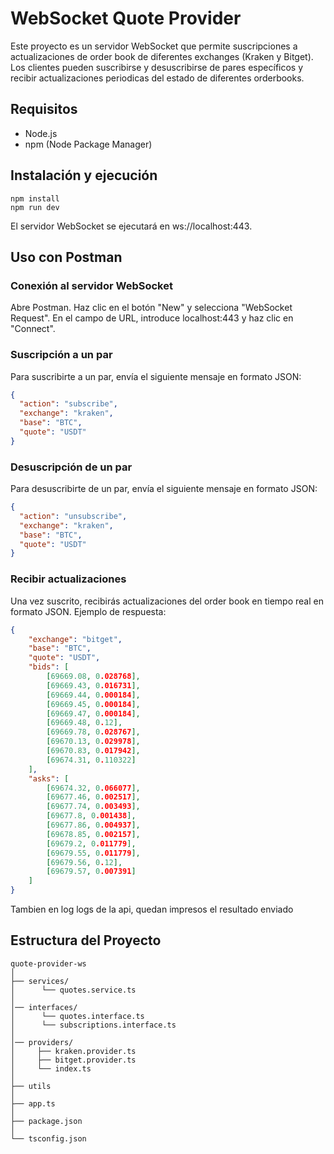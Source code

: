 # WebSocket Quote Provider

Este proyecto es un servidor WebSocket que permite suscripciones a actualizaciones de order book de diferentes exchanges (Kraken y Bitget). Los clientes pueden suscribirse y desuscribirse de pares específicos y recibir actualizaciones periodicas del estado de diferentes orderbooks.

## Requisitos

- Node.js
- npm (Node Package Manager)

## Instalación y ejecución

```plaintext
npm install
npm run dev
```

El servidor WebSocket se ejecutará en ws://localhost:443.

## Uso con Postman
### Conexión al servidor WebSocket
Abre Postman.
Haz clic en el botón "New" y selecciona "WebSocket Request".
En el campo de URL, introduce localhost:443 y haz clic en "Connect".
### Suscripción a un par
Para suscribirte a un par, envía el siguiente mensaje en formato JSON:

```json
{
  "action": "subscribe",
  "exchange": "kraken",
  "base": "BTC",
  "quote": "USDT"
}
```
### Desuscripción de un par
Para desuscribirte de un par, envía el siguiente mensaje en formato JSON:

```json
{
  "action": "unsubscribe",
  "exchange": "kraken",
  "base": "BTC",
  "quote": "USDT"
}
```
### Recibir actualizaciones
Una vez suscrito, recibirás actualizaciones del order book en tiempo real en formato JSON. Ejemplo de respuesta:

```json
{
    "exchange": "bitget",
    "base": "BTC",
    "quote": "USDT",
    "bids": [
        [69669.08, 0.028768],
        [69669.43, 0.016731],
        [69669.44, 0.000184],
        [69669.45, 0.000184],
        [69669.47, 0.000184],
        [69669.48, 0.12],
        [69669.78, 0.028767],
        [69670.13, 0.029978],
        [69670.83, 0.017942],
        [69674.31, 0.110322]
    ],
    "asks": [
        [69674.32, 0.066077],
        [69677.46, 0.002517],
        [69677.74, 0.003493],
        [69677.8, 0.001438],
        [69677.86, 0.004937],
        [69678.85, 0.002157],
        [69679.2, 0.011779],
        [69679.55, 0.011779],
        [69679.56, 0.12],
        [69679.57, 0.007391]
    ]
}

```
Tambien en log logs de la api, quedan impresos el resultado enviado

## Estructura del Proyecto
```plaintext
quote-provider-ws
│
├── services/
│      └── quotes.service.ts
│
│── interfaces/
│      └── quotes.interface.ts
│      └── subscriptions.interface.ts
│
│── providers/
│     ├── kraken.provider.ts
│     ├── bitget.provider.ts
│     └── index.ts
│
├── utils
│
├── app.ts
│
├── package.json
│
└── tsconfig.json
```
